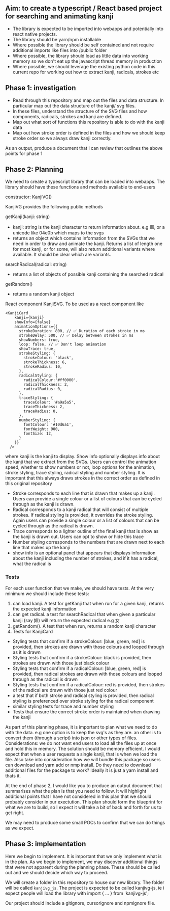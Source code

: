 ## Aim: to create a typescript / React based project for searching and animating kanji ##

- The library is expected to be imported into webapps and potentially into react native projects. 
- The library should be yarn/npm installable
- Where possible the library should be self contained and not require additional imports like files into /public folder
- Where possible, the library should load as little data into working memory so we don't eat up the javascript thread memory in production
- Where possible, we should leverage the existing python code in this current repo for working out how to extract kanji, radicals, strokes etc

## Phase 1: investigation ##
- Read through this repository and map out the files and data structure. In particular map out the data structure of the kanji/ svg files. 
- In these files, understand the structure of the SVG files and how components, radicals, strokes and kanji are defined. 
- Map out what sort of functions this repository is able to do with the kanji data
- Map out how stroke order is defined in the files and how we should keep stroke order so we always draw kanji correctly.

As an output, produce a document that I can review that outlines the above points for phase 1

## Phase 2: Planning ##
We need to create a typescript library that can be loaded into webapps. The library should have these functions and methods available to end-users

constructor: KanjiVG()

KanjiVG provides the following public methods

getKanji(kanji: string)
* kanji: string is the kanji character to return information about. e.g 車, or a unicode like 04e0b which maps to the svgs
* returns an object which contains information from the SVGs that we need in order to draw and animate the kanji. Returns a list of length one for most kanji, or for some, will also return additional variants where available. It should be clear which are variants.

searchRadical(radical: string)
* returns a list of objects of possible kanji containing the searched radical

getRandom()
* returns a random kanji object

React component KanjiSVG. To be used as a react component like

```
<KanjiCard
    kanji={kanji}
    showInfo={false}
    animationOptions={{
      strokeDuration: 800, // ✅ Duration of each stroke in ms
      strokeDelay: 500, // ✅ Delay between strokes in ms
      showNumbers: true,
      loop: false, // ✅ Don't loop animation
      showTrace: true,
      strokeStyling: {
        strokeColour: 'black',
        strokeThickness: 6,
        strokeRadius: 10,
      },
      radicalStyling: {
        radicalColour:'#ff0000',
        radicalThickness: 2,
        radicalRadius: 0,
      },
      traceStyling: {
        traceColour: '#a9a5a5',
        traceThickness: 2,
        traceRadius: 0,
      },
      numberStyling: {
        fontColour: '#10d6a1',
        fontWeight: 900,
        fontSize: 12,
      }
    }}
  />
```
where kanji is the kanji to display. Show info optionally displays info about the kanji that we extract from the SVGs. Users can control the animation speed, whether to show numbers or not, loop options for the animation, stroke styling, trace styling, radical styling and number styling. It is important that this always draws strokes in the correct order as defined in this original repository

- Stroke corresponds to each line that is drawn that makes up a kanji. Users can provide a single colour or a list of colours that can be cycled through as the kanji is drawn. 
- Radical corresponds to a kanji radical that will consist of multiple strokes. If radical styling is provided, it overrides the stroke styling. Again users can provide a single colour or a list of colours that can be cycled through as the radical is drawn.
- Trace corresponds to a lighter outline of the final kanji that is show as the kanji is drawn out. Users can opt to show or hide this trace
- Number styling corresponds to the numbers that are drawn next to each line that makes up the kanji
- show info is an optional panel that appears that displays information about the kanji including the number of strokes, and if it has a radical, what the radical is

### Tests ###

For each user function that we make, we should have tests. At the very minimum we should include these tests:

1. can load kanji. A test for getKanji that when run for a given kanji, returns the expected kanji information
2. can get radical. a test for searchRadical that when given a particular kanji (say 姉) will return the expected radical e.g 女
3. getRandom(). A test that when run, returns a random kanji character
4. Tests for KanjiCard
* Styling tests that confirm if a strokeColour: [blue, green, red] is provided, then strokes are drawn with those colours and looped through as it is drawn
* Styling tests that confirm if a strokeColour: black is provided, then strokes are drawn with those just black colour
* Styling tests that confirm if a radicalColour: [blue, green, red] is provided, then radical strokes are drawn with those colours and looped through as the radical is drawn
* Styling tests that confirm if a radicalColour: red is provided, then strokes of the radical are drawn with those just red colour
* a test that if both stroke and radical styling is provided, then radical styling is preferenced over stroke styling for the radical component
* similar styling tests for trace and number styling
* Tests that ensure the correct stroke order is maintained when drawing the kanji

As part of this planning phase, it is important to plan what we need to do with the data. e.g one option is to keep the svg's as they are. an other is to convert them (through a script) into json or other types of files. Considerations: we do not want end users to load all the files up at once and hold this in memory. The solution should be memory efficient. I would expect that when a user requests a single kanji, that is when we load the file. Also take into consideration how we will bundle this package so users can download and yarn add or nmp install. Do they need to download additional files for the package to work? Ideally it is just a yarn install and thats it.

At the end of phase 2, I would like you to produce an output document that summarises what the plan is that you need to follow. It will highlight additional points that I have not considered in this plan that we should probably consider in our exectution. This plan should form the blueprint for what we are to build, so I expect it will take a bit of back and forth for us to get right. 

We may need to produce some small POCs to confirm that we can do things as we expect.


## Phase 3: implementation ##

Here we begin to implement. It is important that we only implement what is in the plan. As we begin to implement, we may discover additional things that were not apparent during the planning phase. These should be called out and we should decide which way to proceed. 

We will create a folder in this repository to house our new library. The folder will be called `kanjivg_js`. The project is expected to be called kanjivg-js, ie i expect people will load the library with import { ... } from 'kanjivg-js';

Our project should include a gitignore, cursorignore and npmignore file. 


